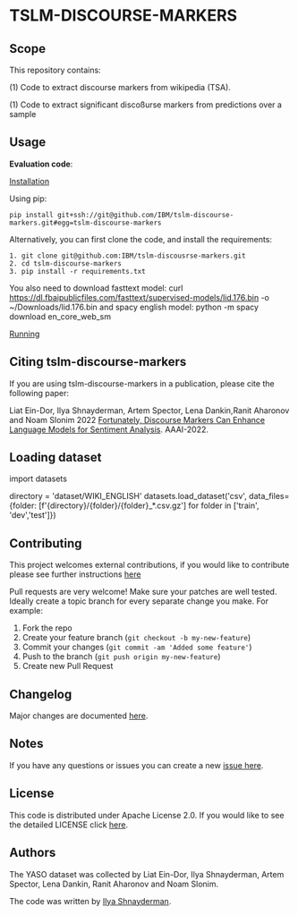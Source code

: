 # TSLM-DISCOURSE-MARKERS

<!-- Not always needed, but a scope helps the user understand in a short sentance like below, why this repo exists -->
## Scope

This repository contains:

 (1) Code to extract discourse markers from wikipedia (TSA).

 (1) Code to extract significant discoßurse markers from predictions over a sample

## Usage

**Evaluation code**: 

<ins>Installation</ins>

Using pip:
```
pip install git+ssh://git@github.com/IBM/tslm-discourse-markers.git#egg=tslm-discourse-markers
```

Alternatively, you can first clone the code, and install the requirements: 

```commandline
1. git clone git@github.com:IBM/tslm-discousrse-markers.git
2. cd tslm-discourse-markers
3. pip install -r requirements.txt
```
You also need to download fasttext model:
curl https://dl.fbaipublicfiles.com/fasttext/supervised-models/lid.176.bin -o ~/Downloads/lid.176.bin
and spacy english model:
python -m spacy download en_core_web_sm

<ins>Running</ins>

## Citing tslm-discourse-markers

If you are using tslm-discourse-markers in a publication, please cite the following paper:

Liat Ein-Dor, Ilya Shnayderman, Artem Spector, Lena Dankin,Ranit Aharonov and Noam Slonim 2022
[Fortunately, Discourse Markers Can Enhance Language Models for Sentiment Analysis](https://arxiv.org/abs/2201.02026). AAAI-2022.  

## Loading dataset
import datasets

directory = 'dataset/WIKI_ENGLISH'
datasets.load_dataset('csv', data_files={folder: [f'{directory}/{folder}/{folder}_*.csv.gz'] for folder in ['train', 'dev','test']})


## Contributing

This project welcomes external contributions, if you would like to contribute please see further instructions [here](CONTRIBUTING.md)

Pull requests are very welcome! Make sure your patches are well tested.
Ideally create a topic branch for every separate change you make. For
example:

1. Fork the repo
2. Create your feature branch (`git checkout -b my-new-feature`)
3. Commit your changes (`git commit -am 'Added some feature'`)
4. Push to the branch (`git push origin my-new-feature`)
5. Create new Pull Request

## Changelog

<!-- A Changelog allows you to track major changes and things that happen, https://github.com/github-changelog-generator/github-changelog-generator can help automate the process -->
Major changes are documented [here](CHANGELOG.md).

<!-- The following are OPTIONAL, but strongly suggested to have in your repository. 
* [dco.yml](.github/dco.yml) - This enables DCO bot for you, please take a look https://github.com/probot/dco for more details.
* [travis.yml](.travis.yml) - This is a example `.travis.yml`, please take a look https://docs.travis-ci.com/user/tutorial/ for more details.
-->

<!-- A notes section is useful for anything that isn't covered in the Usage or Scope. Like what we have below. -->
## Notes

<!--
**NOTE: This repository has been configured with the [DCO bot](https://github.com/probot/dco).
When you set up a new repository that uses the Apache license, you should
use the DCO to manage contributions. The DCO bot will help enforce that.
Please contact one of the IBM GH Org stewards.**
-->

If you have any questions or issues you can create a new [issue here][issues].

## License

This code is distributed under Apache License 2.0. If you would like to see the detailed LICENSE click [here](LICENSE).

## Authors

The YASO dataset was collected by Liat Ein-Dor, Ilya Shnayderman, Artem Spector, Lena Dankin, Ranit Aharonov and Noam Slonim.

The code was written by [Ilya Shnayderman](https://github.com/ilyashnil).

[issues]: https://github.com/IBM/tslm-discouse-markers/issues/new
